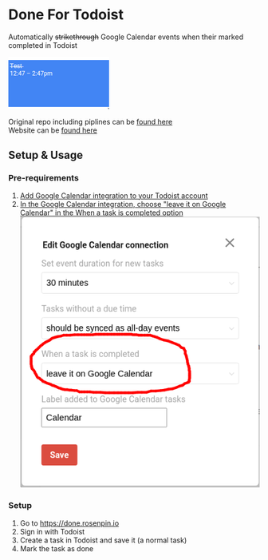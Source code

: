 # Done For Todoist
Automatically ~~strikethrough~~ Google Calendar events when their marked completed in Todoist

![example](ART/example.png)

Original repo including piplines can be [found here](https://gitlab.com/rosenpin/done-for-todoist)  
Website can be [found here](https://done.rosenpin.io)  

## Setup & Usage
### Pre-requirements
1. [Add Google Calendar integration to your Todoist account](https://get.todoist.help/hc/en-us/articles/115003128085-Use-Google-Calendar-with-Todoist)
2. [In the Google Calendar integration, choose "leave it on Google Calendar" in the When a task is completed option](https://todoist.com/prefs/integrations)
![](ART/calendar-option.png)

### Setup
1. Go to https://done.rosenpin.io
2. Sign in with Todoist
3. Create a task in Todoist and save it (a normal task)
4. Mark the task as done
